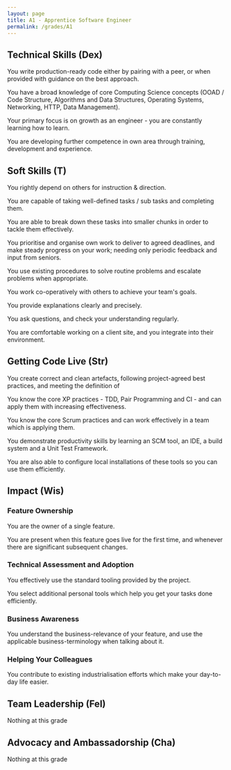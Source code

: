 ```yaml
---
layout: page
title: A1 - Apprentice Software Engineer
permalink: /grades/A1
---
```


## Technical Skills (Dex)
You write production-ready code either by pairing with a peer, or when provided with guidance on the best approach.

You have a broad knowledge of core Computing Science concepts (OOAD / Code Structure, Algorithms and Data Structures, Operating Systems, Networking, HTTP, Data Management).

Your primary focus is on growth as an engineer - you are constantly learning how to learn.

You are developing further competence in own area through training, development and experience.

## Soft Skills (T)
You rightly depend on others for instruction & direction.

You are capable of taking well-defined tasks / sub tasks and completing them.

You are able to break down these tasks into smaller chunks in order to tackle them effectively.

You prioritise and organise own work to deliver to agreed deadlines, and make steady progress on your work; needing only periodic feedback and input from seniors.

You use existing procedures to solve routine problems and escalate problems when appropriate.

You work co-operatively with others to achieve your team's goals.

You provide explanations clearly and precisely.

You ask questions, and check your understanding regularly.

You are comfortable working on a client site, and you integrate into their environment.

## Getting Code Live (Str)
You create correct and clean artefacts, following project-agreed best practices, and meeting the definition of

You know the core XP practices - TDD, Pair Programming and CI - and can apply them with increasing effectiveness.

You know the core Scrum practices and can work effectively in a team which is applying them.

You demonstrate productivity skills by learning an SCM tool, an IDE, a build system and a Unit Test Framework.

You are also able to configure local installations of these tools so you can use them efficiently.

## Impact (Wis)
### Feature Ownership
You are the owner of a single feature.

You are present when this feature goes live for the first time, and whenever there are significant subsequent changes.

### Technical Assessment and Adoption
You effectively use the standard tooling provided by the project.

You select additional personal tools which help you get your tasks done efficiently.

### Business Awareness
You understand the business-relevance of your feature, and use the applicable business-terminology when talking about it.

### Helping Your Colleagues
You contribute to existing industrialisation efforts which make your day-to-day life easier.

## Team Leadership (Fel)
Nothing at this grade

## Advocacy and Ambassadorship (Cha)
Nothing at this grade
